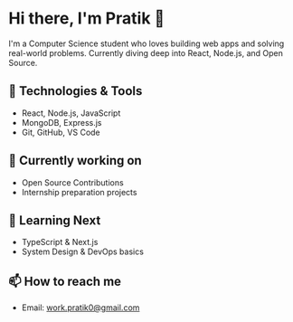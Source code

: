 # Hi there, I'm Pratik 👋

I'm a Computer Science student who loves building web apps and solving real-world problems. Currently diving deep into React, Node.js, and Open Source.

## 🚀 Technologies & Tools
- React, Node.js, JavaScript
- MongoDB, Express.js
- Git, GitHub, VS Code

## 🔭 Currently working on
- Open Source Contributions
- Internship preparation projects

## 🌱 Learning Next
- TypeScript & Next.js
- System Design & DevOps basics

## 📫 How to reach me
- Email: work.pratik0@gmail.com
 
